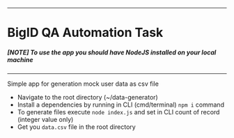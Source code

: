 ___
# BigID QA Automation Task
##### [NOTE] To use the app you should have NodeJS installed on your local machine
___
Simple app for generation mock user data as csv file

- Navigate to the root directory (~/data-generator)
- Install a dependencies by running in CLI (cmd/terminal) `npm i` command
- To generate files execute `node index.js` and set in CLI count of record (integer value only)
- Get you `data.csv` file in the root directory